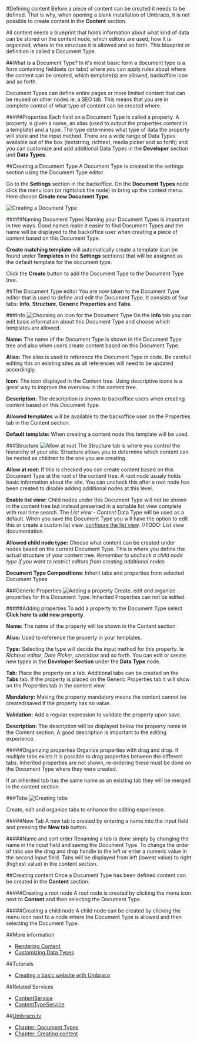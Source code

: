 #Defining content
Before a piece of content can be created it needs to be defined. That is why, when opening a blank installation of Umbraco, it is not possible to create content in the __Content__ section.

All content needs a blueprint that holds information about what kind of data can be stored on the content node, which editors are used, how it is organized, where in the structure it is allowed and so forth. This blueprint or definition is called a Document Type.

##What is a Document Type?
In it's most basic form a document type is a form containing fieldsets (or tabs) where you can apply rules about where the content can be created, which template(s) are allowed, backoffice icon and so forth.

Document Types can define entire pages or more limited content that can be reused on other nodes ie. a SEO tab. This means that you are in complete control of what type of content can be created where.

#####Properties
Each field on a Document Type is called a property. A property is given a name, an alias (used to output the properties content in a template) and a type. The type determines what type of data the property will store and the input method. There are a wide range of Data Types available out of the box (textstring, richtext, media picker and so forth) and you can customize and add additional Data Types in the __Developer__ section und __Data Types__.

##Creating a Document Type
A Document Type is created in the settings section using the Document Type editor.

Go to the __Settings__ section in the backoffice. On the __Document Types__ node click the menu icon (or rightclick the node) to bring up the context menu. Here choose __Create new Document Type__.

![Creating a Document Type](images/Document-Type-Create.jpg)

#####Naming Document Types
Naming your Document Types is important in two ways. Good names make it easier to find Document Types and the name will be displayed to the backoffice user when creating a piece of content based on this Document Type.

__Create matching template__ will automatically create a template (can be found under __Templates__ in the __Settings__ sections) that will be assigned as the default template for the document type.

Click the __Create__ button to add the Document Type to the Document Type tree.

##The Document Type editor
You are now taken to the Document Type editor that is used to define and edit the Document Type. It consists of four tabs: __Info__, __Structure__, __Generic Properties__ and __Tabs__.

###Info
![Choosing an icon for the Document Type](images/Document-Type-Choosing-Icon.jpg)
On the __Info__ tab you can edit basic information about this Document Type and choose which templates are allowed.

__Name:__ The name of the Document Type is shown in the Document Type tree and also when users create content based on this Document Type.

__Alias:__ The alias is used to reference the Document Type in code. Be carefull editing this on existing sites as all references will need to be updated accordingly.

__Icon:__ The icon displayed in the Content tree. Using descriptive icons is a great way to improve the overview in the content tree.

__Description:__ The descripition is shown to backoffice users when creating content based on this Document Type.

__Allowed templates__ will be available to the backoffice user on the Properties tab in the Content section.

__Default template:__ When creating a content node this template will be used.

###Structure
![Allow at root](images/Document-Type-Allow-At-Root.jpg)
The Structure tab is where you control the hierarchy of your site. Structure allows you to determine which content can be nested as children to the one you are creating.

__Allow at root:__ If this is checked you can create content based on this Document Type at the root of the content tree. A root node usualy holds basic information about the site. You can uncheck this after a root node has been created to disable adding additional nodes at this level.

__Enable list view:__ Child nodes under this Document Type will not be shown in the content tree but instead presented in a sortable list view complete with real time search. The *List view - Content* Data Type will be used as a default. When you save the Document Type you will have the option to edit this or create a custom list view. [configure the list view](#). //TODO: List view documentation.

__Allowed child node type:__ Choose what content can be created under nodes based on the current Document Type. This is where you define the actual structure  of your content tree. *Remember to uncheck a child node type if you want to restrict editors from creating additional nodes*

__Document Type Compositions__: Inherit tabs and properties from selected Document Types

###Generic Properties
![Adding a property](images/Document-Type-Adding-Properties.jpg)
Create. edit and organize properties for this Document Type. Inherited Properties can not be edited.

#####Adding properties
To add a property to the Document Type select __Click here to add new property__.

__Name:__ The name  of the property will be shown in the Content section.

__Alias:__ Used to reference the property in your templates.

__Type:__ Selecting the type will decide the input method for this property. Ie *Richtext editor*, *Date Picker*, *checkbox* and so forth. You can edit or create new types in the __Developer Section__ under the __Data Type__ node.

__Tab:__ Place the property on a tab. Additional tabs can be created on the __Tabs__ tab. If the property is placed on the Generic Properties tab it will show on the Properties tab in the content view.

__Mandatory:__ Making the property mandatory means the content cannot be created/saved if the property has no value.

__Validation:__ Add a regular expression to validate the property upon save.

__Description:__ The description will be displayed below the property name in the Content section. A good description is important to the editing experience.

#####Organizing properties
Organize properties with drag and drop. If multiple tabs exists it is possible to drag properties between the different tabs. Inherited properties are not shown, re-ordering these must be done on the Document Type where they were created.

If an inherited tab has the same name as an existing tab they will be merged in the content section.

###Tabs
![Creating tabs](images/Document-Type-Create-Tab.jpg)

Create, edit and organize tabs to enhance the editing experience.

#####New Tab
A new tab is created by entering a name into the input field and pressing the __New tab__ button.

#####Name and sort order
Renaming a tab is done simply by changing the name in the input field and saving the Document Type. To change the order of tabs use the drag and drop handle to the left or enter a numeric value in the second input field. Tabs will be displayed from left (lowest value) to right (highest value) in the content section.

##Creating content
Once a Document Type has been defined content can be created in the __Content__ section.

#####Creating a root node
A root node is created by clicking the menu icon next to __Content__ and then selecting the Document Type.

#####Creating a child node
A child node can be created by clicking the menu icon next to a node where the Document Type is allowed and then selecting the Document Type.

##More information
- [Rendering Content](../../Design/Rendering-Content/)
- [Customizing Data Types](../Data-Types/index.md)

##Tutorials
- [Creating a basic website with Umbraco](../../../Tutorials/Creating-Basic-Site/)

##Related Services
- [ContentService](../../../Reference/Management/Services/ContentService.md)
- [ContentTypeService](../../../Reference/Management/Services/ContentTypeService.md)

##[Umbraco.tv](http://umbraco.tv)
- [Chapter: Document Types](http://umbraco.tv/videos/umbraco-v7/implementor/fundamentals/document-types/what-is-a-document-type/)
- [Chapter: Creating content](http://umbraco.tv/videos/umbraco-v7/content-editor/basics/creating-content/)
